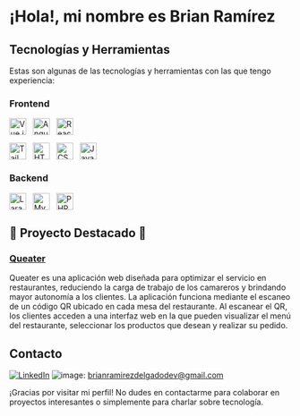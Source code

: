 # ¡Hola!, mi nombre es Brian Ramírez

## Tecnologías y Herramientas
Estas son algunas de las tecnologías y herramientas con las que tengo experiencia:

### Frontend
  <p>
    <img src="https://img.shields.io/badge/Vue.js-4FC08D?style=for-the-badge&logo=vue.js&logoColor=white" alt="Vue.js" height="30" style="vertical-align:middle; margin-right: 8px;"/>
    <img src="https://img.shields.io/badge/Angular-DD0031?style=for-the-badge&logo=angular&logoColor=white" alt="Angular" height="30" style="vertical-align:middle; margin-right: 8px;"/>
    <img src="https://img.shields.io/badge/React-52C0D9?style=for-the-badge&logo=react&logoColor=white" alt="React" height="30" style="vertical-align:middle; margin-right: 8px;"/>
  </p>
  <p>
    <img src="https://img.shields.io/badge/Tailwind_CSS-38B2AC?style=for-the-badge&logo=tailwind-css&logoColor=white" alt="Tailwind CSS" height="30" style="vertical-align:middle; margin-right: 8px;"/>
    <img src="https://img.shields.io/badge/HTML5-F2622E?style=for-the-badge&logo=html5&logoColor=white" alt="HTML5" height="30" style="vertical-align:middle; margin-right: 8px;"/>
    <img src="https://img.shields.io/badge/CSS3-079DD9?style=for-the-badge&logo=css3&logoColor=white" alt="CSS3" height="30" style="vertical-align:middle; margin-right: 8px;"/>
    <img src="https://img.shields.io/badge/JavaScript-F2E422?style=for-the-badge&logo=javascript&logoColor=white" alt="JavaScript" height="30" style="vertical-align:middle; margin-right: 8px;"/>
  </p>

### Backend
  <p>
    <img src="https://img.shields.io/badge/Laravel-FF2D20?style=for-the-badge&logo=laravel&logoColor=white" alt="Laravel" height="30" style="vertical-align:middle; margin-right: 8px;"/>
    <img src="https://img.shields.io/badge/MySQL-4479A1?style=for-the-badge&logo=mysql&logoColor=white" alt="MySQL" height="30" style="vertical-align:middle; margin-right: 8px;"/>
    <img src="https://img.shields.io/badge/PHP-8E9ABF?style=for-the-badge&logo=php&logoColor=white" alt="PHP" height="30" style="vertical-align:middle; margin-right: 8px;"/>
  </p>

## :star2: Proyecto Destacado :star2:	
### [Queater](https://github.com/brianrddev/Queater/)
Queater es una aplicación web diseñada para optimizar el servicio en restaurantes, reduciendo la carga de trabajo de los camareros y brindando mayor autonomía a los clientes. La aplicación funciona mediante el escaneo de un código QR ubicado en cada mesa del restaurante. Al escanear el QR, los clientes acceden a una interfaz web en la que pueden visualizar el menú del restaurante, seleccionar los productos que desean y realizar su pedido.

## Contacto
[![LinkedIn](https://img.shields.io/badge/LinkedIn-0077B5?style=for-the-badge&logo=linkedin&logoColor=white)](https://www.linkedin.com/in/brian-ramirez-delgado/)
![image](https://github.com/brianrddev/brianrddev/assets/116809102/42c907ab-eafb-49f0-a62e-04de5023a43d): brianramirezdelgadodev@gmail.com

¡Gracias por visitar mi perfil! No dudes en contactarme para colaborar en proyectos interesantes o simplemente para charlar sobre tecnología.
